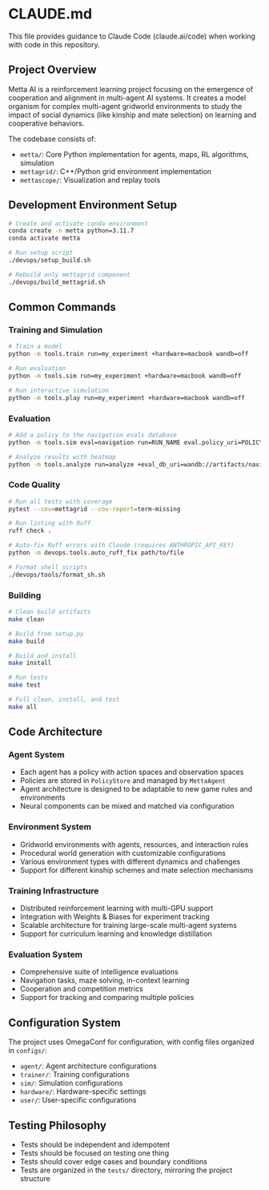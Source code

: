 # CLAUDE.md

This file provides guidance to Claude Code (claude.ai/code) when working with code in this repository.

## Project Overview

Metta AI is a reinforcement learning project focusing on the emergence of cooperation and alignment in multi-agent AI systems. It creates a model organism for complex multi-agent gridworld environments to study the impact of social dynamics (like kinship and mate selection) on learning and cooperative behaviors.

The codebase consists of:
- `metta/`: Core Python implementation for agents, maps, RL algorithms, simulation
- `mettagrid/`: C++/Python grid environment implementation
- `mettascope/`: Visualization and replay tools

## Development Environment Setup

```bash
# Create and activate conda environment
conda create -n metta python=3.11.7
conda activate metta

# Run setup script
./devops/setup_build.sh

# Rebuild only mettagrid component
./devops/build_mettagrid.sh
```

## Common Commands

### Training and Simulation

```bash
# Train a model
python -m tools.train run=my_experiment +hardware=macbook wandb=off

# Run evaluation
python -m tools.sim run=my_experiment +hardware=macbook wandb=off

# Run interactive simulation
python -m tools.play run=my_experiment +hardware=macbook wandb=off
```

### Evaluation

```bash
# Add a policy to the navigation evals database
python -m tools.sim eval=navigation run=RUN_NAME eval.policy_uri=POLICY_URI +eval_db_uri=wandb://artifacts/navigation_db

# Analyze results with heatmap
python -m tools.analyze run=analyze +eval_db_uri=wandb://artifacts/navigation_db analyzer.policy_uri=POLICY_URI
```

### Code Quality

```bash
# Run all tests with coverage
pytest --cov=mettagrid --cov-report=term-missing

# Run linting with Ruff
ruff check .

# Auto-fix Ruff errors with Claude (requires ANTHROPIC_API_KEY)
python -m devops.tools.auto_ruff_fix path/to/file

# Format shell scripts
./devops/tools/format_sh.sh
```

### Building

```bash
# Clean build artifacts
make clean

# Build from setup.py
make build

# Build and install
make install

# Run tests
make test

# Full clean, install, and test
make all
```

## Code Architecture

### Agent System

- Each agent has a policy with action spaces and observation spaces
- Policies are stored in `PolicyStore` and managed by `MettaAgent`
- Agent architecture is designed to be adaptable to new game rules and environments
- Neural components can be mixed and matched via configuration

### Environment System

- Gridworld environments with agents, resources, and interaction rules
- Procedural world generation with customizable configurations
- Various environment types with different dynamics and challenges
- Support for different kinship schemes and mate selection mechanisms

### Training Infrastructure

- Distributed reinforcement learning with multi-GPU support
- Integration with Weights & Biases for experiment tracking
- Scalable architecture for training large-scale multi-agent systems
- Support for curriculum learning and knowledge distillation

### Evaluation System

- Comprehensive suite of intelligence evaluations
- Navigation tasks, maze solving, in-context learning
- Cooperation and competition metrics
- Support for tracking and comparing multiple policies

## Configuration System

The project uses OmegaConf for configuration, with config files organized in `configs/`:

- `agent/`: Agent architecture configurations
- `trainer/`: Training configurations
- `sim/`: Simulation configurations
- `hardware/`: Hardware-specific settings
- `user/`: User-specific configurations

## Testing Philosophy

- Tests should be independent and idempotent
- Tests should be focused on testing one thing
- Tests should cover edge cases and boundary conditions
- Tests are organized in the `tests/` directory, mirroring the project structure